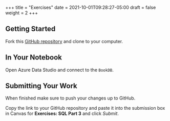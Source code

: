+++
title = "Exercises"
date = 2021-10-01T09:28:27-05:00
draft = false
weight = 2
+++

## Getting Started

Fork this [GitHub repository](https://github.com/launchcodeeducation/SQL-Part-3-Exercises) and clone to your computer. 

## In Your Notebook

Open Azure Data Studio and connect to the `BookDB`.  

## Submitting Your Work

When finished make sure to push your changes up to GitHub.

Copy the link to your GitHub repository and paste it into the submission box in Canvas for **Exercises: SQL Part 3** and click *Submit*.
